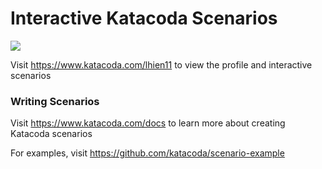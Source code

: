 # Interactive Katacoda Scenarios

[![](http://shields.katacoda.com/katacoda/lhien11/count.svg)](https://www.katacoda.com/lhien11 "Get your profile on Katacoda.com")

Visit https://www.katacoda.com/lhien11 to view the profile and interactive scenarios

### Writing Scenarios
Visit https://www.katacoda.com/docs to learn more about creating Katacoda scenarios

For examples, visit https://github.com/katacoda/scenario-example
